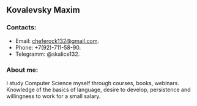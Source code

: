 ## Kovalevsky Maxim

### Contacts:
* Email: <cheferock132@gmail.com>.
* Phone: +7(92)-711-58-90.
* Telegramm: @skalice132.

### About me:
  I study Computer Science myself through courses, books, webinars.
  Knowledge of the basics of language, desire to develop, persistence and willingness to work for a small salary.
  
